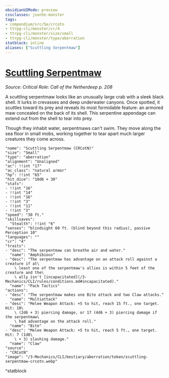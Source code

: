 ```yaml
---
obsidianUIMode: preview
cssclasses: json5e-monster
tags:
- compendium/src/5e/crcotn
- ttrpg-cli/monster/cr/4
- ttrpg-cli/monster/size/small
- ttrpg-cli/monster/type/aberration
statblock: inline
aliases: ["Scuttling Serpentmaw"]
---
```

# [Scuttling Serpentmaw](3-Mechanics\CLI\bestiary\aberration/scuttling-serpentmaw-crcotn.md)
*Source: Critical Role: Call of the Netherdeep p. 208*  

A scuttling serpentmaw looks like an unusually large crab with a sleek black shell. It lurks in crevasses and deep underwater canyons. Once spotted, it scuttles toward its prey and reveals its most formidable feature: an armored maw concealed on the back of its shell. This serpentine appendage can extend out from the shell to tear into prey.

Though they inhabit water, serpentmaws can't swim. They move along the sea floor in small mobs, working together to tear apart much larger creatures they come across.

```statblock
"name": "Scuttling Serpentmaw (CRCotN)"
"size": "Small"
"type": "aberration"
"alignment": "Unaligned"
"ac": !!int "17"
"ac_class": "natural armor"
"hp": !!int "65"
"hit_dice": "10d6 + 30"
"stats":
- !!int "16"
- !!int "14"
- !!int "16"
- !!int "3"
- !!int "11"
- !!int "3"
"speed": "30 ft."
"skillsaves":
  "Stealth": !!int "6"
"senses": "blindsight 60 ft. (blind beyond this radius), passive Perception 10"
"languages": ""
"cr": "4"
"traits":
- "desc": "The serpentmaw can breathe air and water."
  "name": "Amphibious"
- "desc": "The serpentmaw has advantage on an attack roll against a creature if at\
    \ least one of the serpentmaw's allies is within 5 feet of the creature and the\
    \ ally isn't [incapacitated](/3-Mechanics/CLI/rules/conditions.md#incapacitated)."
  "name": "Pack Tactics"
"actions":
- "desc": "The serpentmaw makes one Bite attack and two Claw attacks."
  "name": "Multiattack"
- "desc": "Melee Weapon Attack: +5 to hit, reach 15 ft., one target. Hit: 10\
    \ (2d6 + 3) piercing damage, or 17 (4d6 + 3) piercing damage if the serpentmaw\
    \ had advantage on the attack roll."
  "name": "Bite"
- "desc": "Melee Weapon Attack: +5 to hit, reach 5 ft., one target. Hit: 7 (1d8\
    \ + 3) slashing damage."
  "name": "Claw"
"source":
- "CRCotN"
"image": "/3-Mechanics/CLI/bestiary/aberration/token/scuttling-serpentmaw-crcotn.webp"
```
^statblock